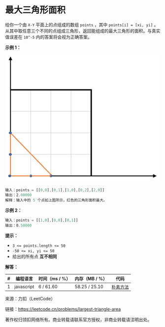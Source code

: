 # 最大三角形面积

给你一个由 `X-Y` 平面上的点组成的数组 `points` ，其中 `points[i] = [xi, yi]` 。从其中取任意三个不同的点组成三角形，返回能组成的最大三角形的面积。与真实值误差在 `10^-5` 内的答案将会视为正确答案。

**示例 1：**

![示例1](./eg1.png)

``` javascript
输入：points = [[0,0],[0,1],[1,0],[0,2],[2,0]]
输出：2.00000
解释：输入中的 5 个点如上图所示，红色的三角形面积最大。
```

**示例 2：**

``` javascript
输入：points = [[1,0],[0,0],[0,1]]
输出：0.50000
```

**提示：**

- `3 <= points.length <= 50`
- `-50 <= xi, yi <= 50`
- 给出的所有点 **互不相同**

**解答：**

**#**|**编程语言**|**时间（ms / %）**|**内存（MB / %）**|**代码**
------|----------|-----------------|----------------|--------
1|javascript|6 / 61.60|58.25 / 25.10|[朴素方法](./javascript/ac_v1.js)

来源：力扣（LeetCode）

链接：https://leetcode.cn/problems/largest-triangle-area

著作权归领扣网络所有。商业转载请联系官方授权，非商业转载请注明出处。
